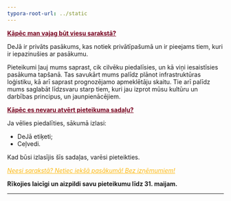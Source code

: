 ```yaml
---
typora-root-url: ../static
---
```


<span style="color:#77011e;"><u>**Kāpēc man vajag būt viesu sarakstā?**</u></span>

DeJā ir privāts pasākums, kas notiek privātīpašumā un ir pieejams tiem, kuri ir iepazinušies ar pasākumu.

Pieteikumi ļauj mums saprast, cik cilvēku piedalīsies, un kā viņi iesaistīsies pasākuma tapšanā. Tas savukārt mums palīdz plānot infrastruktūras loģistiku, kā arī saprast prognozējamo apmeklētāju skaitu. Tie arī palīdz mums saglabāt līdzsvaru starp tiem, kuri jau izprot mūsu kultūru un darbības principus, un jaunpienācējiem. 

<span style="color:#77011e;"><u>**Kāpēc es nevaru atvērt pieteikuma sadaļu?**</u></span>

Ja vēlies piedalīties, sākumā izlasi:

- DeJā etiķeti;
- Ceļvedi.



Kad būsi izlasījis šīs sadaļas, varēsi pieteikties.

<span style="color:#fdb913;"><u>*Neesi sarakstā?   Netiec iekšā pasākumā!   Bez izņēmumiem!*</u></span>



**Rīkojies laicīgi un aizpildi savu pieteikumu līdz 31. maijam.**





****

